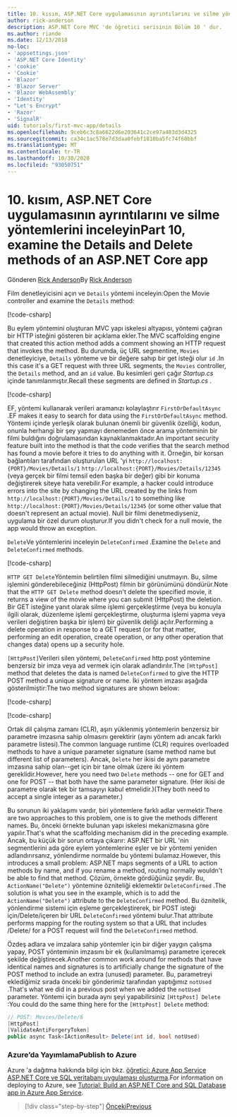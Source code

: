 ```yaml
---
title: 10. kısım, ASP.NET Core uygulamasının ayrıntılarını ve silme yöntemlerini inceleyin
author: rick-anderson
description: ASP.NET Core MVC 'de öğretici serisinin Bölüm 10 ' dur.
ms.author: riande
ms.date: 12/13/2018
no-loc:
- 'appsettings.json'
- 'ASP.NET Core Identity'
- 'cookie'
- 'Cookie'
- 'Blazor'
- 'Blazor Server'
- 'Blazor WebAssembly'
- 'Identity'
- "Let's Encrypt"
- 'Razor'
- 'SignalR'
uid: tutorials/first-mvc-app/details
ms.openlocfilehash: 9ceb6c3c8a6622d6e203641c2ce97a483d3d4325
ms.sourcegitcommit: ca34c1ac578e7d3daa0febf1810ba5fc74f60bbf
ms.translationtype: MT
ms.contentlocale: tr-TR
ms.lasthandoff: 10/30/2020
ms.locfileid: "93050751"
---
```

# <a name="part-10-examine-the-details-and-delete-methods-of-an-aspnet-core-app"></a><span data-ttu-id="d7a84-103">10. kısım, ASP.NET Core uygulamasının ayrıntılarını ve silme yöntemlerini inceleyin</span><span class="sxs-lookup"><span data-stu-id="d7a84-103">Part 10, examine the Details and Delete methods of an ASP.NET Core app</span></span>

<span data-ttu-id="d7a84-104">Gönderen [Rick Anderson](https://twitter.com/RickAndMSFT)</span><span class="sxs-lookup"><span data-stu-id="d7a84-104">By [Rick Anderson](https://twitter.com/RickAndMSFT)</span></span>

<span data-ttu-id="d7a84-105">Film denetleyicisini açın ve `Details` yöntemi inceleyin:</span><span class="sxs-lookup"><span data-stu-id="d7a84-105">Open the Movie controller and examine the `Details` method:</span></span>

[!code-csharp[](start-mvc/sample/MvcMovie22/Controllers/MoviesController.cs?name=snippet_details)]

<span data-ttu-id="d7a84-106">Bu eylem yöntemini oluşturan MVC yapı iskelesi altyapısı, yöntemi çağıran bir HTTP isteğini gösteren bir açıklama ekler.</span><span class="sxs-lookup"><span data-stu-id="d7a84-106">The MVC scaffolding engine that created this action method adds a comment showing an HTTP request that invokes the method.</span></span> <span data-ttu-id="d7a84-107">Bu durumda, üç URL segmentine, `Movies` denetleyiciye, `Details` yönteme ve bir değere sahıp bir get isteği olur `id` .</span><span class="sxs-lookup"><span data-stu-id="d7a84-107">In this case it's a GET request with three URL segments, the `Movies` controller, the `Details` method, and an `id` value.</span></span> <span data-ttu-id="d7a84-108">Bu kesimleri geri çağır *Startup.cs* içinde tanımlanmıştır.</span><span class="sxs-lookup"><span data-stu-id="d7a84-108">Recall these segments are defined in *Startup.cs* .</span></span>

[!code-csharp[](start-mvc/sample/MvcMovie3/Startup.cs?highlight=5&name=snippet_1)]

<span data-ttu-id="d7a84-109">EF, yöntemi kullanarak verileri aramanızı kolaylaştırır `FirstOrDefaultAsync` .</span><span class="sxs-lookup"><span data-stu-id="d7a84-109">EF makes it easy to search for data using the `FirstOrDefaultAsync` method.</span></span> <span data-ttu-id="d7a84-110">Yöntemi içinde yerleşik olarak bulunan önemli bir güvenlik özelliği, kodun, onunla herhangi bir şey yapmayı denemeden önce arama yönteminin bir filmi buldığını doğrulamasından kaynaklanmaktadır.</span><span class="sxs-lookup"><span data-stu-id="d7a84-110">An important security feature built into the method is that the code verifies that the search method has found a movie before it tries to do anything with it.</span></span> <span data-ttu-id="d7a84-111">Örneğin, bir korsan bağlantıları tarafından oluşturulan URL 'yi `http://localhost:{PORT}/Movies/Details/1`  `http://localhost:{PORT}/Movies/Details/12345` (veya gerçek bir filmi temsil eden başka bir değer) gibi bir konuma değiştirerek siteye hata verebilir.</span><span class="sxs-lookup"><span data-stu-id="d7a84-111">For example, a hacker could introduce errors into the site by changing the URL created by the links from `http://localhost:{PORT}/Movies/Details/1` to something like  `http://localhost:{PORT}/Movies/Details/12345` (or some other value that doesn't represent an actual movie).</span></span> <span data-ttu-id="d7a84-112">Null bir filmi denetmediyseniz, uygulama bir özel durum oluşturur.</span><span class="sxs-lookup"><span data-stu-id="d7a84-112">If you didn't check for a null movie, the app would throw an exception.</span></span>

<span data-ttu-id="d7a84-113">`Delete`Ve yöntemlerini inceleyin `DeleteConfirmed` .</span><span class="sxs-lookup"><span data-stu-id="d7a84-113">Examine the `Delete` and `DeleteConfirmed` methods.</span></span>

[!code-csharp[](start-mvc/sample/MvcMovie22/Controllers/MoviesController.cs?name=snippet_delete)]

<span data-ttu-id="d7a84-114">`HTTP GET Delete`Yöntemin belirtilen filmi silmediğini unutmayın. Bu, silme işlemini gönderebileceğiniz (HttpPost) filmin bir görünümünü döndürür.</span><span class="sxs-lookup"><span data-stu-id="d7a84-114">Note that the `HTTP GET Delete` method doesn't delete the specified movie, it returns a view of the movie where you can submit (HttpPost) the deletion.</span></span> <span data-ttu-id="d7a84-115">Bir GET isteğine yanıt olarak silme işlemi gerçekleştirme (veya bu konuyla ilgili olarak, düzenleme işlemi gerçekleştirme, oluşturma işlemi yapma veya verileri değiştiren başka bir işlem) bir güvenlik deliği açılır.</span><span class="sxs-lookup"><span data-stu-id="d7a84-115">Performing a delete operation in response to a GET request (or for that matter, performing an edit operation, create operation, or any other operation that changes data) opens up a security hole.</span></span>

<span data-ttu-id="d7a84-116">`[HttpPost]`Verileri silen yöntemi, `DeleteConfirmed` http post yöntemine benzersiz bir imza veya ad vermek için olarak adlandırılır.</span><span class="sxs-lookup"><span data-stu-id="d7a84-116">The `[HttpPost]` method that deletes the data is named `DeleteConfirmed` to give the HTTP POST method a unique signature or name.</span></span> <span data-ttu-id="d7a84-117">İki yöntem imzası aşağıda gösterilmiştir:</span><span class="sxs-lookup"><span data-stu-id="d7a84-117">The two method signatures are shown below:</span></span>

[!code-csharp[](start-mvc/sample/MvcMovie/Controllers/MoviesController.cs?name=snippet_delete2)]

[!code-csharp[](start-mvc/sample/MvcMovie/Controllers/MoviesController.cs?name=snippet_delete3)]

<span data-ttu-id="d7a84-118">Ortak dil çalışma zamanı (CLR), aşırı yüklenmiş yöntemlerin benzersiz bir parametre imzasına sahip olmasını gerektirir (aynı yöntem adı ancak farklı parametre listesi).</span><span class="sxs-lookup"><span data-stu-id="d7a84-118">The common language runtime (CLR) requires overloaded methods to have a unique parameter signature (same method name but different list of parameters).</span></span> <span data-ttu-id="d7a84-119">Ancak, `Delete` her ikisi de aynı parametre imzasına sahip olan--get için bir tane olmak üzere iki yöntem gereklidir.</span><span class="sxs-lookup"><span data-stu-id="d7a84-119">However, here you need two `Delete` methods -- one for GET and one for POST -- that both have the same parameter signature.</span></span> <span data-ttu-id="d7a84-120">(Her ikisi de parametre olarak tek bir tamsayıyı kabul etmelidir.)</span><span class="sxs-lookup"><span data-stu-id="d7a84-120">(They both need to accept a single integer as a parameter.)</span></span>

<span data-ttu-id="d7a84-121">Bu sorunun iki yaklaşımı vardır, biri yöntemlere farklı adlar vermektir.</span><span class="sxs-lookup"><span data-stu-id="d7a84-121">There are two approaches to this problem, one is to give the methods different names.</span></span> <span data-ttu-id="d7a84-122">Bu, önceki örnekte bulunan yapı iskelesi mekanizmasına göre yapılır.</span><span class="sxs-lookup"><span data-stu-id="d7a84-122">That's what the scaffolding mechanism did in the preceding example.</span></span> <span data-ttu-id="d7a84-123">Ancak, bu küçük bir sorun ortaya çıkarır: ASP.NET bir URL 'nin segmentlerini ada göre eylem yöntemlerine eşler ve bir yöntemi yeniden adlandırırsanız, yönlendirme normalde bu yöntemi bulamaz.</span><span class="sxs-lookup"><span data-stu-id="d7a84-123">However, this introduces a small problem: ASP.NET maps segments of a URL to action methods by name, and if you rename a method, routing normally wouldn't be able to find that method.</span></span> <span data-ttu-id="d7a84-124">Çözüm, örnekte gördüğünüz şeydir. Bu, `ActionName("Delete")` yöntemine özniteliği eklemektir `DeleteConfirmed` .</span><span class="sxs-lookup"><span data-stu-id="d7a84-124">The solution is what you see in the example, which is to add the `ActionName("Delete")` attribute to the `DeleteConfirmed` method.</span></span> <span data-ttu-id="d7a84-125">Bu öznitelik, yönlendirme sistemi için eşleme gerçekleştirerek, bir POST isteği için/Delete/içeren bir URL `DeleteConfirmed` yöntemi bulur.</span><span class="sxs-lookup"><span data-stu-id="d7a84-125">That attribute performs mapping for the routing system so that a URL that includes /Delete/ for a POST request will find the `DeleteConfirmed` method.</span></span>

<span data-ttu-id="d7a84-126">Özdeş adlara ve imzalara sahip yöntemler için bir diğer yaygın çalışma yapay, POST yönteminin imzasını bir ek (kullanılmamış) parametre içerecek şekilde değiştirecek.</span><span class="sxs-lookup"><span data-stu-id="d7a84-126">Another common work around for methods that have identical names and signatures is to artificially change the signature of the POST method to include an extra (unused) parameter.</span></span> <span data-ttu-id="d7a84-127">Bu, parametreyi eklediğimiz sırada önceki bir gönderimiz tarafından yaptığımız `notUsed` .</span><span class="sxs-lookup"><span data-stu-id="d7a84-127">That's what we did in a previous post when we added the `notUsed` parameter.</span></span> <span data-ttu-id="d7a84-128">Yöntemi için burada aynı şeyi yapabilirsiniz `[HttpPost] Delete` :</span><span class="sxs-lookup"><span data-stu-id="d7a84-128">You could do the same thing here for the `[HttpPost] Delete` method:</span></span>

```csharp
// POST: Movies/Delete/6
[HttpPost]
[ValidateAntiForgeryToken]
public async Task<IActionResult> Delete(int id, bool notUsed)
```

### <a name="publish-to-azure"></a><span data-ttu-id="d7a84-129">Azure’da Yayımlama</span><span class="sxs-lookup"><span data-stu-id="d7a84-129">Publish to Azure</span></span>

<span data-ttu-id="d7a84-130">Azure 'a dağıtma hakkında bilgi için bkz. [öğretici: Azure App Service ASP.NET Core ve SQL veritabanı uygulaması oluşturma](/azure/app-service/tutorial-dotnetcore-sqldb-app).</span><span class="sxs-lookup"><span data-stu-id="d7a84-130">For information on deploying to Azure, see [Tutorial: Build an ASP.NET Core and SQL Database app in Azure App Service](/azure/app-service/tutorial-dotnetcore-sqldb-app).</span></span>

> [!div class="step-by-step"]
> [<span data-ttu-id="d7a84-131">Önceki</span><span class="sxs-lookup"><span data-stu-id="d7a84-131">Previous</span></span>](validation.md)
